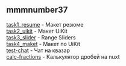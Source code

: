 ## mmmnumber37

[task1_resume](https://mmmnumber37.github.io/task1_resume/) - Макет резюме  
[task2_uikit](https://mmmnumber37.github.io/task2_uikit/) - Макет UiKit  
[task3_slider](https://mmmnumber37.github.io/task3_slider/) - Range Sliders  
[task4_maket](https://mmmnumber37.github.io/task4_maket/) - Макет по UiKit  
[test-chat](https://mmmnumber37.github.io/test-chat/) - Чат на квазар  
[calc-fractions](https://mmmnumber37.github.io/calc-fractions/) - Калькулятор дробей на nuxt    
